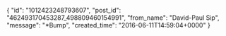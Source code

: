  {
   "id": "1012423248793607",
   "post_id": "462493170453287_498809460154991",
   "from_name": "David-Paul Sip",
   "message": "*Bump",
   "created_time": "2016-06-11T14:59:04+0000"
 }
